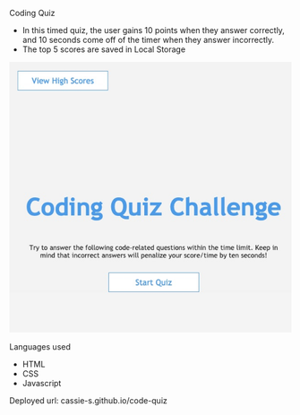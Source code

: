 Coding Quiz

* In this timed quiz, the user gains 10 points when they answer correctly, and 10 seconds come off of the timer when they answer incorrectly.
* The top 5 scores are saved in Local Storage

![screenshot of project](screenshot.jpg)

Languages used
* HTML
* CSS
* Javascript

Deployed url: cassie-s.github.io/code-quiz
